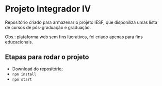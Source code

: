 # Projeto Integrador IV

Repositório criado para armazenar o projeto IESF, que disponiliza umas lista de cursos de pós-graduação e graduação.

Obs.: plataforma web sem fins lucrativos, foi criado apenas para fins educacionais.

## Etapas para rodar o projeto
- Download do repositório;
- `npm install`
- `npm start`
